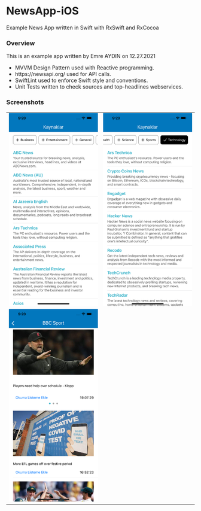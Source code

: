# NewsApp-iOS
Example News App written in Swift with RxSwift and RxCocoa

<h3>Overview</h3>
This is an example app written by Emre AYDIN on 12.27.2021<br>
<ul>
    <li>MVVM Design Pattern used with Reactive programming.</li>
    <li>https://newsapi.org/ used for API calls.</li>
    <li>SwiftLint used to enforce Swift style and conventions.</li>
    <li>Unit Tests written to check sources and top-headlines webservices.</li>
</ul>

<h3>Screenshots</h3>
<table>
  <tr>
    <td>
        <img src="/screenshots/1.png">
    </td>
    <td>
        <img src="/screenshots/2.png">
    </td>
  </tr>
    <tr>
    <td>
        <img src="/screenshots/3.png">
    </td>
    <td>
    </td>
  </tr>
</table>
